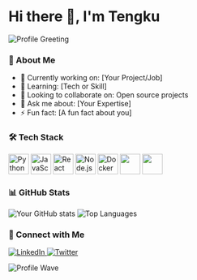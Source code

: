 # Hi there 👋, I'm Tengku

![Profile Greeting](https://media0.giphy.com/media/v1.Y2lkPTc5MGI3NjExcDV1MWFkc3N0eWE0ZGkwYWV5OTQ1OHZvNWZ5NzNtaXdsdDl6azl3aiZlcD12MV9pbnRlcm5hbF9naWZfYnlfaWQmY3Q9Zw/NWg7M1VlT101W/giphy.gif)

### 🌱 About Me
- 🔭 Currently working on: [Your Project/Job]  
- 🌱 Learning: [Tech or Skill]  
- 👯 Looking to collaborate on: Open source projects  
- 💬 Ask me about: [Your Expertise]  
- ⚡ Fun fact: [A fun fact about you]

### 🛠️ Tech Stack
<p>
  <img src="https://cdn.jsdelivr.net/gh/devicons/devicon/icons/python/python-original.svg" alt="Python" width="40" height="40"/>
  <img src="https://cdn.jsdelivr.net/gh/devicons/devicon/icons/javascript/javascript-original.svg" alt="JavaScript" width="40" height="40"/>
  <img src="https://cdn.jsdelivr.net/gh/devicons/devicon/icons/react/react-original.svg" alt="React" width="40" height="40"/>
  <img src="https://cdn.jsdelivr.net/gh/devicons/devicon/icons/nodejs/nodejs-original.svg" alt="Node.js" width="40" height="40"/>
  <img src="https://cdn.jsdelivr.net/gh/devicons/devicon/icons/docker/docker-original.svg" alt="Docker" width="40" height="40"/>
  <img src="https://cdn.jsdelivr.net/gh/devicons/devicon@latest/icons/laravel/laravel-line.svg" width="40" height="40"/>
  <img src="https://cdn.jsdelivr.net/gh/devicons/devicon@latest/icons/php/php-original.svg" width="40" height="40"/>
</p>

### 📊 GitHub Stats
![Your GitHub stats](https://github-readme-stats.vercel.app/api?username=Tengku71&show_icons=true&theme=radical)
![Top Languages](https://github-readme-stats.vercel.app/api/top-langs/?username=Tengku71&layout=compact&theme=radical)

### 🔗 Connect with Me
<p>
  <a href="https://www.linkedin.com/in/YOUR_LINKEDIN/">
    <img src="https://img.shields.io/badge/LinkedIn-Profile-blue?logo=linkedin&logoColor=white" alt="LinkedIn"/>
  </a>
  <a href="https://twitter.com/YOUR_TWITTER/">
    <img src="https://img.shields.io/badge/Twitter-Profile-1DA1F2?logo=twitter&logoColor=white" alt="Twitter"/>
  </a>
</p>

![Profile Wave](https://raw.githubusercontent.com/your-username/your-username/main/wave.gif)
